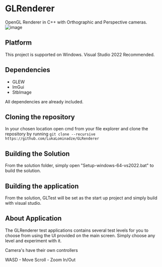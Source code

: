 # GLRenderer
OpenGL Renderer in C++ with Orthographic and Perspective cameras.
![image](https://github.com/user-attachments/assets/d2f01f08-0a85-43d1-9322-26fa7d6c0061)
## Platform
This project is supported on Windows. Visual Studio 2022 Recommended.
## Dependencies
- GLEW
- ImGui
- StbImage

All dependencies are already included.
## Cloning the repository
In your chosen location open cmd from your file explorer and clone the repository by running ```git clone --recursive https://github.com/LukaLominadze/GLRenderer```
## Building the Solution
From the solution folder, simply open "Setup-windows-64-vs2022.bat" to build the solution.
## Building the application
From the solution, GLTest will be set as the start up project and simply build with visual studio.
## About Application
The GLRenderer test applications contains several test levels for you to choose from using the UI provided on the main screen. Simply choose any level and experiment with it.

Camera's have their own controllers

WASD - Move
Scroll - Zoom In/Out
